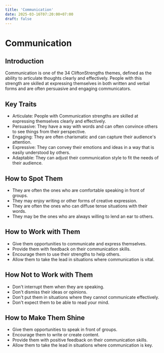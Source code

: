 ```yaml
---
title: 'Communication'
date: 2025-03-16T07:20:00+07:00
draft: false
---
```


# Communication

## Introduction

Communication is one of the 34 CliftonStrengths themes, defined as the ability to articulate thoughts clearly and effectively. People with this strength are skilled at expressing themselves in both written and verbal forms and are often persuasive and engaging communicators.

## Key Traits

- Articulate: People with Communication strengths are skilled at expressing themselves clearly and effectively.
- Persuasive: They have a way with words and can often convince others to see things from their perspective.
- Engaging: They are often charismatic and can capture their audience's attention.
- Expressive: They can convey their emotions and ideas in a way that is easily understood by others.
- Adaptable: They can adjust their communication style to fit the needs of their audience.

## How to Spot Them

- They are often the ones who are comfortable speaking in front of groups.
- They may enjoy writing or other forms of creative expression.
- They are often the ones who can diffuse tense situations with their words.
- They may be the ones who are always willing to lend an ear to others.

## How to Work with Them

- Give them opportunities to communicate and express themselves.
- Provide them with feedback on their communication skills.
- Encourage them to use their strengths to help others.
- Allow them to take the lead in situations where communication is vital.

## How Not to Work with Them

- Don't interrupt them when they are speaking.
- Don't dismiss their ideas or opinions.
- Don't put them in situations where they cannot communicate effectively.
- Don't expect them to be able to read your mind.

## How to Make Them Shine

- Give them opportunities to speak in front of groups.
- Encourage them to write or create content.
- Provide them with positive feedback on their communication skills.
- Allow them to take the lead in situations where communication is key.
